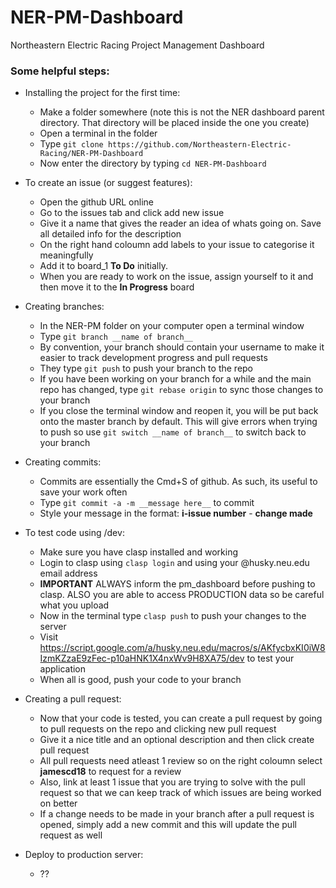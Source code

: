 # NER-PM-Dashboard

Northeastern Electric Racing Project Management Dashboard

### Some helpful steps:
- Installing the project for the first time:
	- Make a folder somewhere (note this is not the NER dashboard parent directory. That directory will be placed inside the one you create)
	- Open a terminal in the folder
	- Type `git clone https://github.com/Northeastern-Electric-Racing/NER-PM-Dashboard`
	- Now enter the directory by typing `cd NER-PM-Dashboard`

- To create an issue (or suggest features):
	- Open the github URL online
	- Go to the issues tab and click add new issue
	- Give it a name that gives the reader an idea of whats going on. Save all detailed info for the description
	- On the right hand coloumn add labels to your issue to categorise it meaningfully
	- Add it to board_1 **To Do** initially.
	- When you are ready to work on the issue, assign yourself to it and then move it to the **In Progress** board

- Creating branches:
	- In the NER-PM folder on your computer open a terminal window
	- Type `git branch __name of branch__`
	- By convention, your branch should contain your username to make it easier to track development progress and pull requests
	- They type `git push` to push your branch to the repo
	- If you have been working on your branch for a while and the main repo has changed, type `git rebase origin` to sync those changes to your branch
	- If you close the terminal window and reopen it, you will be put back onto the master branch by default. This will give errors when trying to push so use `git switch __name of branch__` to switch back to your branch

- Creating commits:
	- Commits are essentially the Cmd+S of github. As such, its useful to save your work often
	- Type `git commit -a -m __message here__` to commit
	- Style your message in the format: __i-issue number__ - __change made__

- To test code using /dev:
	- Make sure you have clasp installed and working
	- Login to clasp using `clasp login` and using your @husky.neu.edu email address
	- **IMPORTANT** ALWAYS inform the pm_dashboard before pushing to clasp. ALSO you are able to access PRODUCTION data so be careful what you upload
	- Now in the terminal type `clasp push` to push your changes to the server
	- Visit https://script.google.com/a/husky.neu.edu/macros/s/AKfycbxKI0iW8IzmKZzaE9zFec-p10aHNK1X4nxWv9H8XA75/dev to test your application
	- When all is good, push your code to your branch

- Creating a pull request:
	- Now that your code is tested, you can create a pull request by going to pull requests on the repo and clicking new pull request
	- Give it a nice title and an optional description and then click create pull request
	- All pull requests need atleast 1 review so on the right coloumn select __jamescd18__ to request for a review
	- Also, link at least 1 issue that you are trying to solve with the pull request so that we can keep track of which issues are being worked on better
	- If a change needs to be made in your branch after a pull request is opened, simply add a new commit and this will update the pull request as well

- Deploy to production server:
	- ??